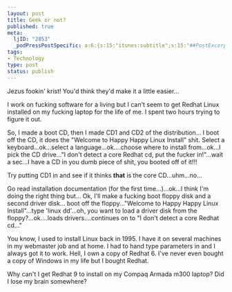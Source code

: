 ```yaml
--- 
layout: post
title: Geek or not?
published: true
meta: 
  ljID: "2853"
  _podPressPostSpecific: a:6:{s:15:"itunes:subtitle";s:15:"##PostExcerpt##";s:14:"itunes:summary";s:15:"##PostExcerpt##";s:15:"itunes:keywords";s:17:"##WordPressCats##";s:13:"itunes:author";s:10:"##Global##";s:15:"itunes:explicit";s:7:"Default";s:12:"itunes:block";s:7:"Default";}
tags: 
- Technology
type: post
status: publish
---
```

Jezus fookin' krist! You'd think they'd make it a little easier...

I work on fucking software for a living but I can't seem to get Redhat Linux installed on my fucking laptop for the life of me. I spent two hours trying to figure it out.

So, I made a boot CD, then I made CD1 and CD2 of the distribution... I boot off the CD, it does the "Welcome to Happy Happy Linux Install" shit. Select a keyboard...ok...select a language...ok....choose where to install from...ok...I pick the CD drive..."I don't detect a core Redhat cd, put the fucker in!"...wait a sec...I have a CD in you dumb piece of shit, you booted off of it!!!

Try putting CD1 in and see if it thinks <strong>that</strong> is the core CD...uhm...no...

Go read installation documentation (for the first time...)...ok...I think I'm doing the right thing but... Ok, I'll make a fucking boot floppy disk and a second driver disk... boot off the floppy..."Welcome to Happy Happy Linux Install"...type 'linux dd'...oh, you want to load a driver disk from the floppy?...ok....loads drivers....continues on to "I don't detect a core Redhat cd..."

You know, I used to install Linux back in 1995. I have it on several machines in my webmaster job and at home. I had to hand type parameters in and I always got it to work. Hell, I own a copy of Redhat 6. I've never even bought a copy of Windows in my life but I bought Redhat.

Why can't I get Redhat 9 to install on my Compaq Armada m300 laptop? Did I lose my brain somewhere?
